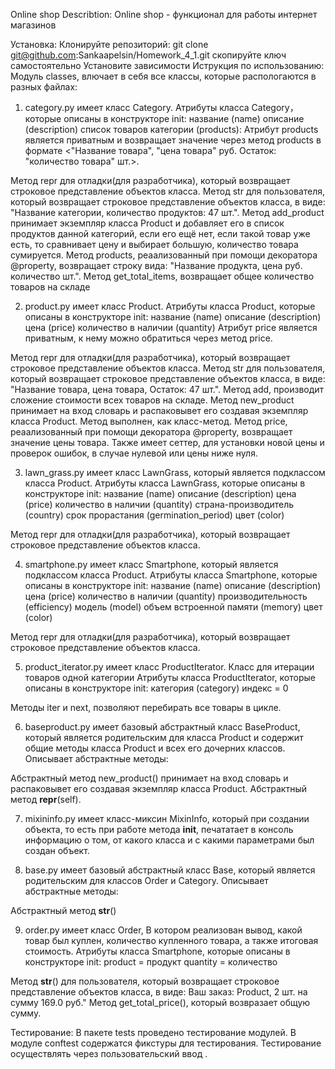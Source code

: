 Online shop Describtion: Online shop - функционал для работы интернет магазинов

Установка: Клонируйте репозиторий: git clone git@github.com:Sankaapelsin/Homework_4_1.git скопируйте ключ самостоятельно Установите зависимости Иструкция по использованию: Модуль classes, влючает в себя все классы, которые распологаются в разных файлах:

1. category.py имеет класс Category. Атрибуты класса Category，которые описаны в конструкторе init:
название (name)
описание (description)
список товаров категории (products): 
Атрибут products является приватным и возвращает значение через метод products в формате <"Название товара", "цена товара" руб. Остаток: "количество товара" шт.>.


Метод repr для отладки(для разработчика), который возвращает строковое представление объектов класса. 
Метод str для пользователя, который возвращает строковое представление объектов класса, в виде: "Название категории, количество продуктов: 47 шт.".
Метод add_product принимает экземпляр класса Product и добавляет его в список продуктов данной категорий, если его ещё нет, если такой товар уже есть, то сравнивает цену и выбирает большую, количество товара сумируется.
Метод products, реаализованный при помощи декоратора @property, возвращает строку вида: "Название продукта, цена руб. количество шт.".
Метод get_total_items, возвращает общее количество товаров на складе

2. product.py имеет класс Product. Атрибуты класса Product, которые описаны в конструкторе init:
название (name)
описание (description)
цена (price)
количество в наличии (quantity)
Атрибут price является приватным, к нему можно обратиться через метод price.

Метод repr для отладки(для разработчика), который возвращает строковое представление объектов класса.
Метод str для пользователя, который возвращает строковое представление объектов класса, в виде: "Название товара, цена товара, Остаток: 47 шт.".
Метод add, производит сложение стоимости всех товаров на складе.
Метод new_product принимает на вход словарь и распаковывет его создавая экземпляр класса Product.
Метод выполнен, как класс-метод. Метод price, реаализованный при помощи декоратора @property, возвращает значение цены товара. Также имеет сеттер, для установки новой цены и проверок ошибок, в случае нулевой или цены ниже нуля.

3. lawn_grass.py имеет класс LawnGrass, который является подклассом класса Product. Атрибуты класса LawnGrass, которые описаны в конструкторе init:
название (name)
описание (description)
цена (price)
количество в наличии (quantity)
страна-производитель (country)
срок прорастания (germination_period)
цвет (color)

Метод repr для отладки(для разработчика), который возвращает строковое представление объектов класса.

4. smartphone.py имеет класс Smartphone, который является подклассом класса Product. Атрибуты класса Smartphone, которые описаны в конструкторе init:
название (name)
описание (description)
цена (price)
количество в наличии (quantity)
производительность (efficiency)
модель (model)
объем встроенной памяти (memory)
цвет (color)

Метод repr для отладки(для разработчика), который возвращает строковое представление объектов класса.

5. product_iterator.py имеет класс ProductIterator. Класс для итерации товаров одной категории Атрибуты класса ProductIterator, которые описаны в конструкторе init:
категория (category)
индекс = 0

Методы iter и next, позволяют перебирать все товары в цикле.

6. baseproduct.py имеет базовый абстрактный класс BaseProduct, который является родительским для класса Product и содержит общие методы класса Product и всех его дочерних классов.
Описывает абстрактные методы:

Абстрактный метод new_product() принимает на вход словарь и распаковывет его создавая экземпляр класса Product.
Абстрактный метод __repr__(self).

7. mixininfo.py имеет класс-миксин MixinInfo, который при создании объекта, то есть при работе метода __init__,
печататает в консоль информацию о том, от какого класса и с какими параметрами был создан объект.

8. base.py имеет базовый абстрактный класс Base, который является родительским для классов Order и Category.
Описывает абстрактные методы:

Абстрактный метод __str__()

9. order.py имеет класс Order, В котором реализован вывод, какой товар был куплен, количество купленного товара, а также итоговая стоимость.
 Атрибуты класса Smartphone, которые описаны в конструкторе init:
product = продукт
quantity = количество

Метод __str__() для пользователя, который возвращает строковое представление объектов класса, в виде: Ваш заказ: Product, 2 шт. на сумму 169.0 руб."
Метод get_total_price(), который возвразает общую сумму.

Тестирование: В пакете tests проведено тестирование модулей. В модуле conftest содержатся фикстуры для тестирования. Тестирование осуществлять через пользовательский ввод .
